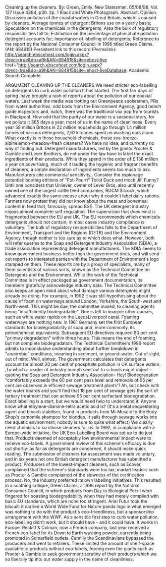 Cleaning up the cleaners. By: Green, Emily. New Statesman. 05/08/98, Vol. 127 Issue 4384, p30. 2p. 1 Black and White Photograph. Abstract: Opinion. Discusses pollution of the coastal waters in Great Britain, which is caused by cleaners. Average tonnes of detergent Britons use on a yearly basis; Speculation on the chemicals in the detergents; Area the bulk of regulatory responsibilities fall to; Estimation on the percentage of phosphate pollution detergent accounts for; Importance of labelling of detergents; Reference to the report by the National Consumer Council in 1996 titled Green Claims. (AN: 684915)Persistent link to this record (Permalink):http://search.ebscohost.com/login.aspx?direct=true&db=a9h&AN=684915&site=ehost-livehref="http://search.ebscohost.com/login.aspx?direct=true&db=a9h&AN=684915&site=ehost-liveDatabase:Academic Search Complete ARGUMENTCLEANING UP THE CLEANERSWe need stricter eco-labelling on detergents to curb water pollutionIt has started. The first fair days of spring .have brought a rash of reports about the pollution of our coastal waters. Last week the media was trotting out Greenpeace spokesmen, PRs from water authorities, odd bods from the Environment Agency, good beach guide inspectors and, natch, there was the traditional vox pop from tourists in Blackpool.How odd that the purity of our water is a seasonal story, for we pollute it 365 days a year, most of us in the name of cleanliness. Every year 59 million Britons in 22 million households go through 1.4 million tonnes of various detergents, 2,625 tonnes spent on washing cars alone.What exactly is in those household chemicals, those sea-breeze-alpinelemon-meadow-fresh cleaners? We have no idea, and currently no way of finding out. Detergent manufacturers, led by the giants Procter & Gamble and Lever Brothers, do not under the law have to label the exact ingredients of their products. While they spend in the order of £ 138 million a year on advertising, much of it lauding the hygienic and fragrant benefits of cleaners, a simple declaration of ingredients seems too much to ask.Manufacturers cite commercial sensitivity,. Consider the espionage potential: bootleg editions of "Pot-Pourri" Toilet Duck and mock Jif. Funny? Until one considers that Unilever, owner of Lever Bros, also until recently owned one of the largest cattle feed companies, BOCM Silcock, which advanced exactly the same excuse about why it couldn't label dairy rations. Farmers now protest they did not know about the meat and bonemeal content in feed that, famously, spread BSE.The UK detergent industry enjoys almost complete self-regulation. The supervision that does exist is fragmented between the EU and UK. The EU recommends which chemicals detergents should not contain; in most cases industry compliance is voluntary. The bulk of regulatory responsibilities falls to the Department of Environment, Transport and the Regions (DETR) and the Environment Agency, though neither is too sure as to which does what. However, both will refer queries to the Soap and Detergent Industry Association (SDIA), a trade association representing detergent manufacturers.The SDIA seems to know government business better than the government does, and will send out reports to interested parties with the Department of Environment's logo stamped on them. These reports are by a group of specialists, many of them scientists of various sorts, known as the Technical Committee on Detergents and the Environment. While the work of the Technical Committee is in effect packaged as government documentation, its members gratefully acknowledge industry data.The Technical Committee also keeps an open mind about what damage various detergents might already be doing. For example, in 1992 it was still hypothesising about the cause of foam on waterways around London, Yorkshire, the South-west and North-west. This might be due, the committee mused, to cleaning agents being "insufficiently biodegradable". One is left to imagine other causes, such as white water rapids on the LeedsLiverpool canal.Foaming waterways are nothing new. In 1961 Germany set the first European standards for biodegradability of soap and, more commonly, its petrochemical equivalents. Subsequent EU directives required 80 per cent "primary degradation" within three hours. This means the end of foaming, but not complete biodegradation. The Technical Committee's 1996 report admits to inconclusive understanding about further breakdown in "anaerobic" conditions, meaning in sediment, or ground-water. Out of sight, out of mind.Well, almost. The government calculates that detergents account for almost 20 per cent of phosphate pollution in UK surface waters. ,To which a reader of industry bumph sent out to schools might object -quoting the Soap and Detergent Industry Association- Hey! Biodegradation "comfortably exceeds the 80 per cent pass level and removals of 95 per cent are observed in efficient sewage treatment plants"! Ah, but check with the water boards and you'll find that 18 per cent of sewage gets the sort of tertiary treatment that can achieve 95 per cent surfactant biodegradation.Exact labelling is a start, but we would need help to understand it. Anyone know what ethylene-diamine-tetra acetic acid is? (It's a metal sequestering agent and bleach stabiliser, found in products from Mr Muscle to the Body Shop's camomile shampoo for blondes. It sails through sewage works into the aquatic environment; nobody is sure to quite what effect)We clearly need chemists to scrutinise cleaners for us. In 1992, in compliance with a Europe-wide initiative, the UK Eco-Labelling Board was set up to do just that. Products deemed of acceptably low environmental impact were to receive eco-labels. A government review of this scheme's efficacy is due out shortly: as far as detergents are concerned, it should make quick reading. The submission of cleaners for assessment was made voluntary, and in six years not one British detergent manufacturer has submitted a product. Producers of the lowest-impact cleaners, such as Ecover, complained that the scheme's standards were too lax; market leaders such as Procter & Gamble complained of the slowness of the certification process.No, the industry preferred its own labelling initiatives. This resulted in a scathing critique, Green Claims, a 1996 report by the National Consumer Council, in which products from Daz to Biological Persil were fingered for boasting biodegradability when they had merely complied with basic EU standards, which are none too stringent. Ariel Futur took the biscuit: it carried a World Wide Fund for Nature panda logo in what emerged was nothing to do with the product's eco-friendliness, but a sponsorship arrangement with the WWF.As a sensible first step to curb water pollution, eco-labelling didn't work, but it should have - and it could have. It works in Europe. Reckitt & Colman, now a French company, last year received a French eco-label for its Down to Earth washing powder, currently being promoted in Somerfield outlets. Cannily the Scandinavians bypassed the producers and went to retailers. These limited the amount of shelf-space available to products without eco-labels, forcing even the giants such as Procter & Gamble to seek government scrutiny of their products which we so liberally tip into our water supply in the name of cleanliness.